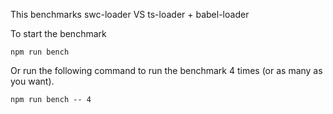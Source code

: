 This benchmarks swc-loader VS ts-loader + babel-loader

To start the benchmark

```
npm run bench
```

Or run the following command to run the benchmark 4 times (or as many as you want).

```
npm run bench -- 4
```
